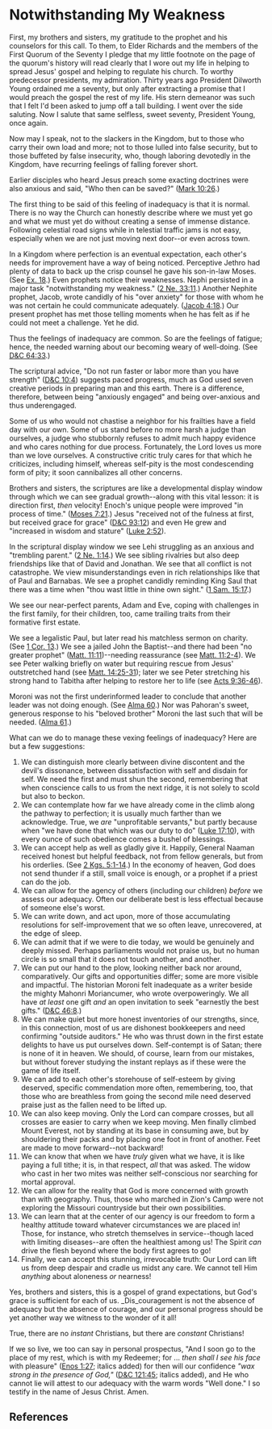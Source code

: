 # Notwithstanding My Weakness

First, my brothers and sisters, my gratitude to the prophet and his counselors
for this call. To them, to Elder Richards and the members of the First Quorum
of the Seventy I pledge that my little footnote on the page of the quorum's
history will read clearly that I wore out my life in helping to spread Jesus'
gospel and helping to regulate his church. To worthy predecessor presidents,
my admiration. Thirty years ago President Dilworth Young ordained me a
seventy, but only after extracting a promise that I would preach the gospel
the rest of my life. His stern demeanor was such that I felt I'd been asked to
jump off a tall building. I went over the side saluting. Now I salute that
same selfless, sweet seventy, President Young, once again.

Now may I speak, not to the slackers in the Kingdom, but to those who carry
their own load and more; not to those lulled into false security, but to those
buffeted by false insecurity, who, though laboring devotedly in the Kingdom,
have recurring feelings of falling forever short.

Earlier disciples who heard Jesus preach some exacting doctrines were also
anxious and said, "Who then can be saved?" ([Mark
10:26](/scriptures/nt/mark/10.26?lang=eng#25).)

The first thing to be said of this feeling of inadequacy is that it is normal.
There is no way the Church can honestly describe where we must yet go and what
we must yet do without creating a sense of immense distance. Following
celestial road signs while in telestial traffic jams is not easy, especially
when we are not just moving next door--or even across town.

In a Kingdom where perfection is an eventual expectation, each other's needs
for improvement have a way of being noticed. Perceptive Jethro had plenty of
data to back up the crisp counsel he gave his son-in-law Moses. (See [Ex.
18](/scriptures/ot/ex/18?lang=eng).) Even prophets notice their weaknesses.
Nephi persisted in a major task "notwithstanding my weakness." ([2 Ne.
33:11](/scriptures/bofm/2-ne/33.11?lang=eng#10).) Another Nephite prophet,
Jacob, wrote candidly of his "over anxiety" for those with whom he was not
certain he could communicate adequately. ([Jacob
4:18](/scriptures/bofm/jacob/4.18?lang=eng#17).) Our present prophet has met
those telling moments when he has felt as if he could not meet a challenge.
Yet he did.

Thus the feelings of inadequacy are common. So are the feelings of fatigue;
hence, the needed warning about our becoming weary of well-doing. (See
[D&amp;C 64:33](/scriptures/dc-testament/dc/64.33?lang=eng#32).)

The scriptural advice, "Do not run faster or labor more than you have
strength" ([D&amp;C 10:4](/scriptures/dc-testament/dc/10.4?lang=eng#3))
suggests paced progress, much as God used seven creative periods in preparing
man and this earth. There is a difference, therefore, between being "anxiously
engaged" and being over-anxious and thus underengaged.

Some of us who would not chastise a neighbor for his frailties have a field
day with our own. Some of us stand before no more harsh a judge than
ourselves, a judge who stubbornly refuses to admit much happy evidence and who
cares nothing for due process. Fortunately, the Lord loves us more than we
love ourselves. A constructive critic truly cares for that which he
criticizes, including himself, whereas self-pity is the most condescending
form of pity; it soon cannibalizes all other concerns.

Brothers and sisters, the scriptures are like a developmental display window
through which we can see gradual growth--along with this vital lesson: it is
direction first, _then_ velocity! Enoch's unique people were improved "in
process of time." ([Moses 7:21](/scriptures/pgp/moses/7.21?lang=eng#20).)
Jesus "received not of the fulness at first, but received grace for grace"
([D&amp;C 93:12](/scriptures/dc-testament/dc/93.12?lang=eng#11)) and even He
grew and "increased in wisdom and stature" ([Luke
2:52](/scriptures/nt/luke/2.52?lang=eng#51)).

In the scriptural display window we see Lehi struggling as an anxious and
"trembling parent." ([2 Ne. 1:14](/scriptures/bofm/2-ne/1.14?lang=eng#13).) We
see sibling rivalries but also deep friendships like that of David and
Jonathan. We see that all conflict is not catastrophe. We view
misunderstandings even in rich relationships like that of Paul and Barnabas.
We see a prophet candidly reminding King Saul that there was a time when "thou
wast little in thine own sight." ([1 Sam.
15:17](/scriptures/ot/1-sam/15.17?lang=eng#16).)

We see our near-perfect parents, Adam and Eve, coping with challenges in the
first family, for their children, too, came trailing traits from their
formative first estate.

We see a legalistic Paul, but later read his matchless sermon on charity. (See
[1 Cor. 13](/scriptures/nt/1-cor/13?lang=eng).) We see a jailed John the
Baptist--and there had been "no greater prophet" ([Matt.
11:11](/scriptures/nt/matt/11.11?lang=eng#10))--needing reassurance (see
[Matt. 11:2-4](/scriptures/nt/matt/11.2-4?lang=eng#1)). We see Peter walking
briefly on water but requiring rescue from Jesus' outstretched hand (see
[Matt. 14:25-31](/scriptures/nt/matt/14.25-31?lang=eng#24)); later we see
Peter stretching his strong hand to Tabitha after helping to restore her to
life (see [Acts 9:36-46](/scriptures/nt/acts/9.36-46?lang=eng#35)).

Moroni was not the first underinformed leader to conclude that another leader
was not doing enough. (See [Alma 60](/scriptures/bofm/alma/60?lang=eng).) Nor
was Pahoran's sweet, generous response to his "beloved brother" Moroni the
last such that will be needed. ([Alma 61](/scriptures/bofm/alma/61?lang=eng).)

What can we do to manage these vexing feelings of inadequacy? Here are but a
few suggestions:

  1. We can distinguish more clearly between divine discontent and the devil's dissonance, between dissatisfaction with self and disdain for self. We need the first and must shun the second, remembering that when conscience calls to us from the next ridge, it is not solely to scold but also to beckon. 
  2. We can contemplate how far we have already come in the climb along the pathway to perfection; it is usually much farther than we acknowledge. True, we _are_ "unprofitable servants," but partly because when "we have done that which was our duty to do" ([Luke 17:10](/scriptures/nt/luke/17.10?lang=eng#9)), with every ounce of such obedience comes a bushel of blessings. 
  3. We can accept help as well as gladly give it. Happily, General Naaman received honest but helpful feedback, not from fellow generals, but from his orderlies. (See [2 Kgs. 5:1-14](/scriptures/ot/2-kgs/5.1-14?lang=eng#0).) In the economy of heaven, God does not send thunder if a still, small voice is enough, or a prophet if a priest can do the job. 
  4. We can allow for the agency of others (including our children) _before_ we assess our adequacy. Often our deliberate best is less effectual because of someone else's worst. 
  5. We can write down, and act upon, more of those accumulating resolutions for self-improvement that we so often leave, unrecovered, at the edge of sleep. 
  6. We can admit that if we were to die today, we would be genuinely and deeply missed. Perhaps parliaments would not praise us, but no human circle is so small that it does not touch another, and another. 
  7. We can put our hand to the plow, looking neither back nor around, comparatively. Our gifts and opportunities differ; some are more visible and impactful. The historian Moroni felt inadequate as a writer beside the mighty Mahonri Moriancumer, who wrote overpoweringly. We all have _at least_ one gift _and_ an open invitation to seek "earnestly the best gifts." ([D&amp;C 46:8](/scriptures/dc-testament/dc/46.8?lang=eng#7).) 
  8. We can make quiet but more honest inventories of our strengths, since, in this connection, most of us are dishonest bookkeepers and need confirming "outside auditors." He who was thrust down in the first estate delights to have us put ourselves down. Self-contempt is of Satan; there is none of it in heaven. We should, of course, learn from our mistakes, but without forever studying the instant replays as if these were the game of life itself. 
  9. We can add to each other's storehouse of self-esteem by giving deserved, specific commendation more often, remembering, too, that those who are breathless from going the second mile need deserved praise just as the fallen need to be lifted up. 
  10. We can also keep moving. Only the Lord can compare crosses, but all crosses are easier to carry when we keep moving. Men finally climbed Mount Everest, not by standing at its base in consuming awe, but by shouldering their packs and by placing one foot in front of another. Feet are made to move forward--not backward! 
  11. We can know that when we have _truly_ given what we have, it is like paying a full tithe; it is, in that respect, _all_ that was asked. The widow who cast in her two mites was neither self-conscious nor searching for mortal approval. 
  12. We can allow for the reality that God is more concerned with growth than with geography. Thus, those who marched in Zion's Camp were not exploring the Missouri countryside but their own possibilities. 
  13. We can learn that at the center of our agency is our freedom to form a healthy attitude toward whatever circumstances we are placed in! Those, for instance, who stretch themselves in service--though laced with limiting diseases--are often the healthiest among us! The Spirit _can_ drive the flesh beyond where the body first agrees to go! 
  14. Finally, we can accept this stunning, irrevocable truth: Our Lord can lift us from deep despair and cradle us midst any care. We cannot tell Him _anything_ about aloneness _or_ nearness! 

Yes, brothers and sisters, this is a gospel of grand expectations, but God's
grace is sufficient for each of us. _Dis_couragement is not the absence of
adequacy but the absence of courage, and our personal progress should be yet
another way we witness to the wonder of it all!

True, there are no _instant_ Christians, but there are _constant_ Christians!

If we so live, we too can say in personal prospectus, "And I soon go to the
place of my rest, which is with my Redeemer; for ... _then shall I see his face_
with pleasure" ([Enos 1:27](/scriptures/bofm/enos/1.27?lang=eng#26); italics
added) for then will our confidence _"wax strong in the presence of God,"_
([D&amp;C 121:45](/scriptures/dc-testament/dc/121.45?lang=eng#44); italics
added), and He who cannot lie will attest to our adequacy with the warm words
"Well done." I so testify in the name of Jesus Christ. Amen.

## References

